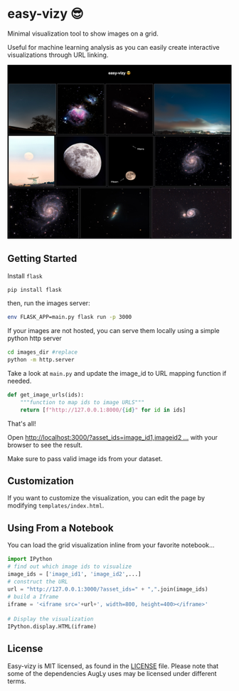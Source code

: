 # easy-vizy 😎
Minimal visualization tool to show images on a grid.


Useful for machine learning analysis as you can easily create interactive visualizations through URL linking.



![Image of easy-vizy](easyvizy.jpg)



## Getting Started
Install `flask` 
```bash
pip install flask
```

then, run the images server:

```bash
env FLASK_APP=main.py flask run -p 3000
```

If your images are not hosted, you can serve them locally using a simple python http server

```bash
cd images_dir #replace
python -m http.server
```

Take a look at `main.py` and update the image_id to URL mapping function if needed.

```python
def get_image_urls(ids):
    """function to map ids to image URLS"""
    return [f"http://127.0.0.1:8000/{id}" for id in ids]
```

That's all!

Open [http://localhost:3000/?asset_ids=image_id1,imageid2 ...](http://localhost:3000/?asset_ids=image_id1,imageid2) with your browser to see the result.

Make sure to pass valid image ids from your dataset.

## Customization
If you want to customize the visualization, you can edit the page by modifying `templates/index.html`. 

## Using From a Notebook
You can load the grid visualization inline from your favorite notebook...

```python
import IPython
# find out which image ids to visualize 
image_ids = ['image_id1', 'image_id2',...]
# construct the URL
url = "http://127.0.0.1:3000/?asset_ids=" + ",".join(image_ids)
# build a Iframe
iframe = '<iframe src='+url+', width=800, height=400></iframe>'

# Display the visualization 
IPython.display.HTML(iframe)
```


## License

Easy-vizy is MIT licensed, as found in the [LICENSE](LICENSE) file. Please note that some of the dependencies AugLy uses may be licensed under different terms.